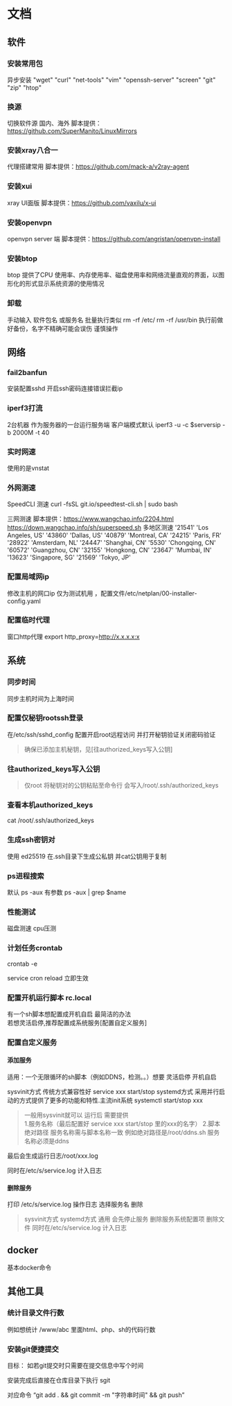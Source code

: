 # 文档

## 软件

### 安装常用包 
异步安装
"wget" "curl" "net-tools" "vim" "openssh-server" "screen" "git" "zip" "htop"

### 换源
切换软件源 国内、海外 脚本提供： https://github.com/SuperManito/LinuxMirrors

### 安装xray八合一
代理搭建常用 脚本提供：https://github.com/mack-a/v2ray-agent

### 安装xui
xray UI面版 脚本提供：https://github.com/vaxilu/x-ui

### 安装openvpn

openvpn server 端 脚本提供：https://github.com/angristan/openvpn-install


### 安装btop
btop 提供了CPU 使用率、内存使用率、磁盘使用率和网络流量直观的界面，以图形化的形式显示系统资源的使用情况

### 卸载
手动输入 
软件包名 或服务名 批量执行类似 rm -rf /etc/ rm -rf /usr/bin
执行前做好备份，名字不精确可能会误伤 谨慎操作

## 网络

### fail2banfun

安装配置sshd  开启ssh密码连接错误拦截ip

### iperf3打流
2台机器
作为服务器的一台运行服务端
客户端模式默认 iperf3 -u -c $serversip -b 2000M -t 40

### 实时网速
使用的是vnstat

### 外网测速
SpeedCLI 测速
curl -fsSL git.io/speedtest-cli.sh | sudo bash

三网测速
脚本提供：https://www.wangchao.info/2204.html  https://down.wangchao.info/sh/superspeed.sh
多地区测速
'21541' 'Los Angeles, US'
'43860' 'Dallas, US'
'40879' 'Montreal, CA'
'24215' 'Paris, FR'
'28922' 'Amsterdam, NL'
'24447' 'Shanghai, CN'
'5530' 'Chongqing, CN'
'60572' 'Guangzhou, CN'
'32155' 'Hongkong, CN'
'23647' 'Mumbai, IN'
'13623' 'Singapore, SG'
'21569' 'Tokyo, JP'
### 配置局域网ip
修改主机的网口ip
仅为测试机用 ，配置文件/etc/netplan/00-installer-config.yaml

### 配置临时代理
窗口http代理  export http_proxy=http://x.x.x.x:x

## 系统

### 同步时间
同步主机时间为上海时间
### 配置仅秘钥rootssh登录
在/etc/ssh/sshd_config 配置开启root远程访问
并打开秘钥验证关闭密码验证
>确保已添加主机秘钥，见[往authorized_keys写入公钥]

### 往authorized_keys写入公钥
>仅root
将秘钥对的公钥粘贴至命令行
会写入/root/.ssh/authorized_keys

### 查看本机authorized_keys
cat /root/.ssh/authorized_keys

### 生成ssh密钥对
使用 ed25519 在.ssh目录下生成公私钥
并cat公钥用于复制

### ps进程搜索
默认
ps -aux
有参数
ps -aux | grep $name

### 性能测试
磁盘测速
cpu压测

### 计划任务crontab
crontab -e

service cron reload 立即生效
### 配置开机运行脚本 rc.local
有一个sh脚本想配置成开机自启 最简洁的办法  
若想灵活启停,推荐配置成系统服务[配置自定义服务]

### 配置自定义服务

#### 添加服务
适用：一个无限循环的sh脚本（例如DDNS，检测。。）想要 灵活启停 开机自启

sysvinit方式 传统方式兼容性好  service xxx start/stop
systemd方式 采用并行启动的方式提供了更多的功能和特性.主流init系统 systemctl start/stop xxx

>一般用sysvinit就可以
运行后 需要提供  
1.服务名称（最后配置好 service xxx start/stop  里的xxx的名字）
2.脚本绝对路径
>服务名称需与脚本名称一致  例如绝对路径是/root/ddns.sh  服务名称必须是ddns

最后会生成运行日志/root/xxx.log

同时在/etc/s/service.log 计入日志


#### 删除服务
打印 /etc/s/service.log 操作日志
选择服务名 删除
>sysvinit方式 systemd方式 通用
会先停止服务 删除服务系统配置项 删除文件
同时在/etc/s/service.log 计入日志

## docker
基本docker命令

## 其他工具

### 统计目录文件行数
例如想统计 /www/abc 里面html、php、sh的代码行数

### 安装git便捷提交
目标：
如若git提交时只需要在提交信息中写个时间 

安装完成后直接在仓库目录下执行 sgit


对应命令 “git add . && git commit -m "字符串时间" && git push”








